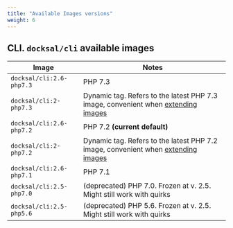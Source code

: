 ```yaml
---
title: "Available Images versions"
weight: 6
---
```


## CLI. `docksal/cli` available images

| Image| Notes |
|------|------|
| `docksal/cli:2.6-php7.3` | PHP 7.3 |
| `docksal/cli:2-php7.3`   | Dynamic tag. Refers to the latest PHP 7.3 image, convenient when [extending images](/stack/extend-images.md)
| `docksal/cli:2.6-php7.2` | PHP 7.2 **(current default)** |
| `docksal/cli:2-php7.2`   | Dynamic tag. Refers to the latest PHP 7.2 image, convenient when [extending images](/stack/extend-images.md)
| `docksal/cli:2.6-php7.1` | PHP 7.1 |
| `docksal/cli:2.5-php7.0` | (deprecated) PHP 7.0. Frozen at v. 2.5. Might still work with quirks |
| `docksal/cli:2.5-php5.6` | (deprecated) PHP 5.6. Frozen at v. 2.5. Might still work with quirks |
